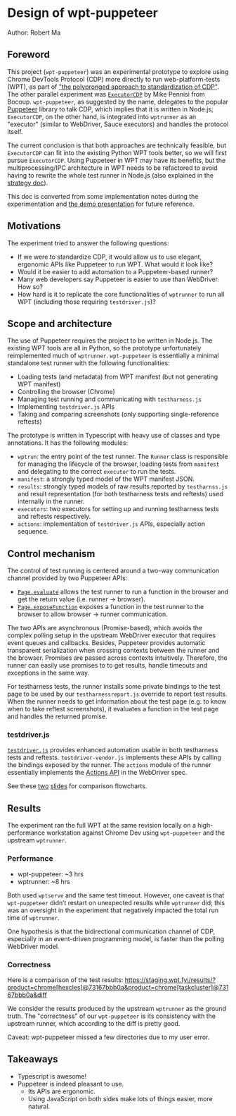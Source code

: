 # Design of wpt-puppeteer

Author: Robert Ma

## Foreword

This project (`wpt-puppeteer`) was an experimental prototype to explore using Chrome DevTools
Protocol (CDP) more directly to run web-platform-tests (WPT), as part of ["the polypronged approach
to standardization of CDP"][polyprong]. The other parallel experiment was
[`ExecutorCDP`](https://github.com/bocoup/wpt/tree/wptrunner-cdp/tools/pyppeteer) by Mike Pennisi
from Bocoup. `wpt-puppeteer`, as suggested by the name, delegates to the popular
[Puppeteer](https://github.com/GoogleChrome/puppeteer) library to talk CDP, which implies that it is
written in Node.js; `ExecutorCDP`, on the other hand, is integrated into `wptrunner` as an
"executor" (similar to WebDriver, Sauce executors) and handles the protocol itself.

The current conclusion is that both approaches are technically feasible, but `ExecutorCDP` can fit
into the existing Python WPT tools better, so we will first pursue `ExecutorCDP`. Using Puppeteer in
WPT may have its benefits, but the multiprocessing/IPC architecture in WPT needs to be refactored to
avoid having to rewrite the whole test runner in Node.js (also explained in the
[strategy doc][polyprong]).

This doc is converted from some implementation notes during the experimentation and [the demo
presentation][slides] for future reference.

[polyprong]: https://docs.google.com/document/d/1YAy71PUXMe7WdeDooh0nZh85ck8pX0KWzEEyx_zxUPY/preview
[slides]: https://docs.google.com/presentation/d/1ltDm9ntSXWf-N7ynXyZHRGKHQUGEzxkcyodqxl1diwc/edit#slide=id.g484a479ec8_0_1124

## Motivations

The experiment tried to answer the following questions:

* If we were to standardize CDP, it would allow us to use elegant, ergonomic APIs like Puppeteer to
  run WPT. What would it look like?
* Would it be easier to add automation to a Puppeteer-based runner?
* Many web developers say Puppeteer is easier to use than WebDriver. How so?
* How hard is it to replicate the core functionalities of `wptrunner` to run all WPT (including
  those requiring `testdriver.js`)?

## Scope and architecture

The use of Puppeteer requires the project to be written in Node.js. The existing WPT tools are all
in Python, so the prototype unfortunately reimplemented much of `wptrunner`. `wpt-puppeteer` is
essentially a minimal standalone test runner with the following functionalities:

* Loading tests (and metadata) from WPT manifest (but not generating WPT manifest)
* Controlling the browser (Chrome)
* Managing test running and communicating with `testharness.js`
* Implementing `testdriver.js` APIs
* Taking and comparing screenshots (only supporting single-reference reftests)

The prototype is written in Typescript with heavy use of classes and type annotations. It has the
following modules:

* `wptrun`: the entry point of the test runner. The `Runner` class is responsible for managing the
  lifecycle of the browser, loading tests from `manifest` and delegating to the correct `executor`
  to run the tests.
* `manifest`: a strongly typed model of the WPT manifest JSON.
* `results`: strongly typed models of raw results reported by `testharnss.js` and result
  representation (for both testharness tests and reftests) used internally in the runner.
* `executors`: two executors for setting up and running testharness tests and reftests respectively.
* `actions`: implementation of `testdriver.js` APIs, especially action sequence.

## Control mechanism

The control of test running is centered around a two-way communication channel provided by two
Puppeteer APIs:

* [`Page.evaluate`][a1] allows the test runner to run a function in the browser and get the return
  value (i.e. runner -> browser).
* [`Page.exposeFunction`][a2] exposes a function in the test runner to the browser to allow browser
  -> runner communication.

The two APIs are asynchronous (Promise-based), which avoids the complex polling setup in the
upstream WebDriver executor that requires event queues and callbacks. Besides, Puppeteer provides
automatic transparent serialization when crossing contexts between the runner and the browser.
Promises are passed across contexts intuitively. Therefore, the runner can easily use promises to
to get results, handle timeouts and exceptions in the same way.

For testharness tests, the runner installs some private bindings to the test page to be used by our
`testharnessreport.js` override to report test results. When the runner needs to get information
about the test page (e.g. to know when to take reftest screenshots), it evaluates a function in the
test page and handles the returned promise.

[a1]: https://pptr.dev/#?product=Puppeteer&version=v1.10.0&show=api-pageevaluatepagefunction-args
[a2]: https://pptr.dev/#?product=Puppeteer&version=v1.10.0&show=api-pageexposefunctionname-puppeteerfunction

### testdriver.js

[`testdriver.js`](https://web-platform-tests.org/writing-tests/testdriver.html) provides enhanced
automation usable in both testharness tests and reftests. `testdriver-vendor.js` implements these
APIs by calling the bindings exposed by the runner. The `actions` module of the runner essentially
implements the [Actions API](https://w3c.github.io/webdriver/#actions) in the WebDriver spec.

See these [two][s1] [slides][s2] for comparison flowcharts.

[s1]: https://docs.google.com/presentation/d/1ltDm9ntSXWf-N7ynXyZHRGKHQUGEzxkcyodqxl1diwc/edit#slide=id.g48421be0e0_0_16
[s2]: https://docs.google.com/presentation/d/1ltDm9ntSXWf-N7ynXyZHRGKHQUGEzxkcyodqxl1diwc/edit#slide=id.g48421be0e0_0_41

## Results

The experiment ran the full WPT at the same revision locally on a high-performance workstation
against Chrome Dev using `wpt-puppeteer` and the upstream `wptrunner`.

### Performance

* wpt-puppeteer: ~3 hrs
* wptrunner: ~8 hrs

Both used `wptserve` and the same test timeout. However, one caveat is that `wpt-puppeteer` didn’t
restart on unexpected results while `wptrunner` did; this was an oversight in the experiment that
negatively impacted the total run time of `wptrunner`.

One hypothesis is that the bidirectional communication channel of CDP, especially in an event-driven
programming model, is faster than the polling WebDriver model.

### Correctness

Here is a comparison of the test results:
https://staging.wpt.fyi/results/?product=chrome[hexcles]@73167bbb0a&product=chrome[taskcluster]@73167bbb0a&diff

We consider the results produced by the upstream `wptrunner` as the ground truth. The "correctness"
of our `wpt-puppeteer` is its consistency with the upstream runner, which according to the diff is
pretty good.

Caveat: wpt-puppeteer missed a few directories due to my user error.

## Takeaways

* Typescript is awesome!
* Puppeteer is indeed pleasant to use.
    * Its APIs are ergonomic.
    * Using JavaScript on both sides make lots of things easier, more natural.

